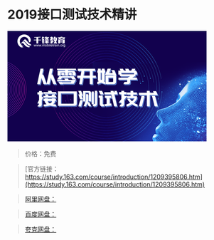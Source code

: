 # 2019接口测试技术精讲

![img](../../../assets/study163/free/be60539fa7514b2c819d27731d831f79.png)

> 价格：免费

> [官方链接：https://study.163.com/course/introduction/1209395806.htm](https://study.163.com/course/introduction/1209395806.htm)

> [阿里网盘：]()

> [百度网盘：]()

> [夸克网盘：]()

